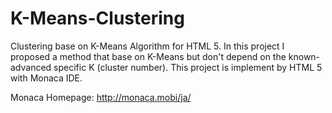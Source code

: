 K-Means-Clustering
==================

Clustering base on K-Means Algorithm for HTML 5. 
In this project I proposed a method that base on K-Means but don't depend on the known-advanced specific K (cluster number). 
This project is implement by HTML 5 with Monaca IDE. 

Monaca Homepage: http://monaca.mobi/ja/
